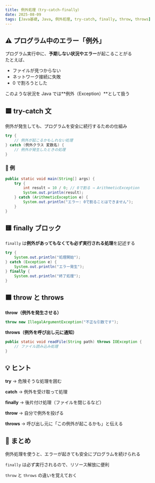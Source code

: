 ```yaml
---
title: 例外処理（try-catch-finally）
date: 2025-08-09
tags: [Java基礎, Java, 例外処理, try-catch, finally, throw, throws]
---
```


## ⚠️ プログラム中のエラー「例外」

プログラム実行中に、**予期しない状況やエラー**が起こることがる  
たとえば、

- ファイルが見つからない
- ネットワーク接続に失敗
- 0 で割ろうとした

このような状況を Java では**例外（Exception）**として扱う

## 🟦 try-catch 文

例外が発生しても、プログラムを安全に続行するための仕組み

```java
try {
    // 例外が起こるかもしれない処理
} catch (例外クラス 変数名) {
    // 例外が発生したときの処理
}
```

### 📘 例

```java
public static void main(String[] args) {
    try {
        int result = 10 / 0; // 0で割る → ArithmeticException
        System.out.println(result);
    } catch (ArithmeticException e) {
        System.out.println("エラー: 0で割ることはできません");
    }
}
```

## 🟨 finally ブロック

`finally` は**例外があってもなくても必ず実行される処理**を記述する

```java
try {
    System.out.println("処理開始");
} catch (Exception e) {
    System.out.println("エラー発生");
} finally {
    System.out.println("終了処理");
}
```

## 🟪 throw と throws

**throw（例外を発生させる）**

```java
throw new IllegalArgumentException("不正な引数です");
```

**throws（例外を呼び出し元に通知）**

```java
public static void readFile(String path) throws IOException {
    // ファイル読み込み処理
}
```

## 💡 ヒント

**try** → 危険そうな処理を囲む

**catch** → 例外を受け取って処理

**finally** → 後片付け処理（ファイルを閉じるなど）

**throw** → 自分で例外を投げる

**throws** → 呼び出し元に「この例外が起こるかも」と伝える

## 📝 まとめ

例外処理を使うと、エラーが起きても安全にプログラムを続けられる

`finally` は必ず実行されるので、リソース解放に便利

`throw` と `throws` の違いを覚えておく
